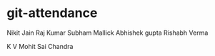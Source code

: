 # git-attendance
Nikit Jain
Raj Kumar
Subham Mallick
Abhishek gupta
Rishabh Verma

K V Mohit Sai Chandra